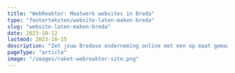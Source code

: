 ```yaml
---
title: "WebReaktor: Maatwerk websites in Breda"
type: "footerteksten/website-laten-maken-breda"
slug: "website-laten-maken-breda"
date: 2023-10-12
lastmod: 2023-10-15
description: "Zet jouw Bredase onderneming online met een op maat gemaakte website van WebReaktor. Kwaliteit, innovatie en gebruiksgemak staan voorop."
pageType: "article"
image: "/images/raket-webreaktor-site.png"
---
```



